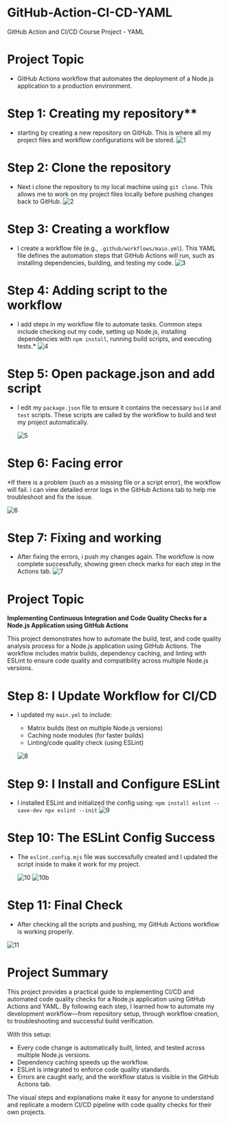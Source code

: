 # GitHub-Action-CI-CD-YAML

GitHub Action and CI/CD Course Project - YAML

# Project Topic
- GitHub Actions workflow that automates the deployment of a Node.js application to a production environment. 

 # Step 1: Creating my repository**  

 - starting  by creating a new repository on GitHub. This is where all my project files and workflow configurations will be stored.
  ![1](./img/1.png)  
   


 # Step 2: Clone the repository

 - Next i  clone the repository to my local machine using `git clone`. This allows me to work on my project files locally before pushing changes back to GitHub.
  ![2](./img/2.png)  

  


# Step 3: Creating a workflow 

- I create a workflow file (e.g., `.github/workflows/main.yml`). This YAML file defines the automation steps that GitHub Actions will run, such as installing dependencies, building, and testing my code.
  ![3](./img/3.png)  
  



# Step 4: Adding script to the workflow

- I add steps in my workflow file to automate tasks. Common steps include checking out my code, setting up Node.js, installing dependencies with `npm install`, running build scripts, and executing tests.*
  ![4](./img/4.png)  
  



# Step 5: Open package.json and add script 

- I edit my `package.json` file to ensure it contains the necessary `build` and `test` scripts. These scripts are called by the workflow to build and test my project automatically.

  ![5](./img/5.png)  
  

# Step 6: Facing error

*If there is a problem (such as a missing file or a script error), the workflow will fail. i can view detailed error logs in the GitHub Actions tab to help me troubleshoot and fix the issue.

  ![6](./img/error.png)  
  

# Step 7: Fixing and working 

 - After fixing the errors, i push my changes again. The workflow is now complete successfully, showing green check marks for each step in the Actions tab.
  ![7](./img/6.png)  
 

# Project Topic

**Implementing Continuous Integration and Code Quality Checks for a Node.js Application using GitHub Actions**

This project demonstrates how to automate the build, test, and code quality analysis process for a Node.js application using GitHub Actions. The workflow includes matrix builds, dependency caching, and linting with ESLint to ensure code quality and compatibility across multiple Node.js versions.


# Step 8: I Update Workflow for CI/CD

- I updated my `main.yml` to include:
  - Matrix builds (test on multiple Node.js versions)
  - Caching node modules (for faster builds)
  - Linting/code quality check (using ESLint)

  ![8](./img/7%20con.png)

# Step 9: I Install and Configure ESLint

- I installed ESLint and initialized the config using:
  `
  npm install eslint --save-dev
  npx eslint --init
  `
  ![9](./img/8%20con.png)

# Step 10: The ESLint Config Success

- The `eslint.config.mjs` file was successfully created and I updated the script inside to make it work for my project.

  ![10](./img/9%20con.png)
  ![10b](./img/11.png)

# Step 11: Final Check

- After checking all the scripts and pushing, my GitHub Actions workflow is working properly.

![11](./img/10%20con.png)


 # Project Summary

This project provides a practical guide to implementing CI/CD and automated code quality checks for a Node.js application using GitHub Actions and YAML. By following each step, I learned how to automate my development workflow—from repository setup, through workflow creation, to troubleshooting and successful build verification.

With this setup:
- Every code change is automatically built, linted, and tested across multiple Node.js versions.
- Dependency caching speeds up the workflow.
- ESLint is integrated to enforce code quality standards.
- Errors are caught early, and the workflow status is visible in the GitHub Actions tab.

The visual steps and explanations make it easy for anyone to understand and replicate a modern CI/CD pipeline with code quality checks for their own projects.